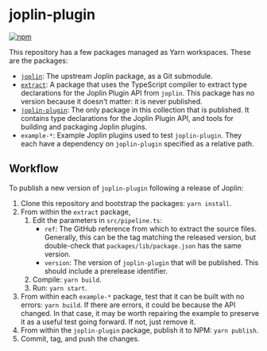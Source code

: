 # joplin-plugin

[![npm](https://img.shields.io/npm/v/@thejohnfreeman/joplin-plugin.svg)](https://www.npmjs.com/package/@thejohnfreeman/joplin-plugin)

This repository has a few packages managed as Yarn workspaces.
These are the packages:

- [`joplin`](./packages/joplin): The upstream Joplin package, as a Git submodule.
- [`extract`](./packages/extract): A package that uses the TypeScript compiler
    to extract type declarations for the Joplin Plugin API from `joplin`.
    This package has no version because it doesn't matter: it is never
    published.
- [`joplin-plugin`](./packages/joplin-plugin): The only package in this
    collection that is published. It contains type declarations for the Joplin
    Plugin API, and tools for building and packaging Joplin plugins.
- `example-*`: Example Joplin plugins used to test `joplin-plugin`. They
    each have a dependency on `joplin-plugin` specified as a relative path.


## Workflow

To publish a new version of `joplin-plugin` following a release of Joplin:

1. Clone this repository and bootstrap the packages: `yarn install`.
1. From within the `extract` package,
    1. Edit the parameters in `src/pipeline.ts`:
        - `ref`: The GitHub reference from which to extract the source files.
            Generally, this can be the tag matching the released version, but
            double-check that `packages/lib/package.json` has the same
            version.
        - `version`: The version of `joplin-plugin` that will be published.
            This should include a prerelease identifier.
    1. Compile: `yarn build`.
    1. Run: `yarn start`.
1. From within each `example-*` package, test that it can be built with no
   errors: `yarn build`. If there are errors, it could be because the API
   changed. In that case, it may be worth repairing the example to preserve it
   as a useful test going forward. If not, just remove it.
1. From within the `joplin-plugin` package, publish it to NPM: `yarn publish`.
1. Commit, tag, and push the changes.
